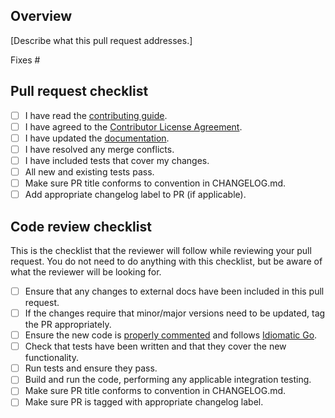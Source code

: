 ## Overview

[Describe what this pull request addresses.]

Fixes #

## Pull request checklist

- [ ] I have read the [contributing guide](https://github.com/pilosa/pilosa/blob/master/CONTRIBUTING.md).
- [ ] I have agreed to the [Contributor License Agreement](https://cla-assistant.io/pilosa/pilosa).
- [ ] I have updated the [documentation](https://github.com/pilosa/pilosa/tree/master/docs).
- [ ] I have resolved any merge conflicts.
- [ ] I have included tests that cover my changes.
- [ ] All new and existing tests pass.
- [ ] Make sure PR title conforms to convention in CHANGELOG.md.
- [ ] Add appropriate changelog label to PR (if applicable).

## Code review checklist
This is the checklist that the reviewer will follow while reviewing your pull request. You do not need to do anything with this checklist, but be aware of what the reviewer will be looking for.

- [ ] Ensure that any changes to external docs have been included in this pull request.
- [ ] If the changes require that minor/major versions need to be updated, tag the PR appropriately.
- [ ] Ensure the new code is [properly commented](https://github.com/golang/go/wiki/CodeReviewComments#doc-comments) and follows [Idiomatic Go](https://dmitri.shuralyov.com/idiomatic-go).
- [ ] Check that tests have been written and that they cover the new functionality.
- [ ] Run tests and ensure they pass.
- [ ] Build and run the code, performing any applicable integration testing.
- [ ] Make sure PR title conforms to convention in CHANGELOG.md.
- [ ] Make sure PR is tagged with appropriate changelog label.
